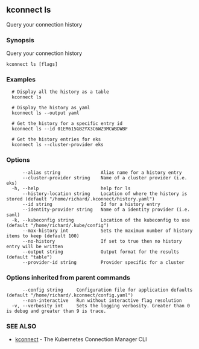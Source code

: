 ## kconnect ls

Query your connection history

### Synopsis

Query your connection history

```
kconnect ls [flags]
```

### Examples

```
  # Display all the history as a table
  kconnect ls

  # Display the history as yaml
  kconnect ls --output yaml

  # Get the history for a specific entry id
  kconnect ls --id 01EM615GB2YX3C6WZ9MCWBDWBF

  # Get the history entries for eks
  kconnect ls --cluster-provider eks

```

### Options

```
      --alias string               Alias name for a history entry
      --cluster-provider string    Name of a cluster provider (i.e. eks)
  -h, --help                       help for ls
      --history-location string    Location of where the history is stored (default "/home/richard/.kconnect/history.yaml")
      --id string                  Id for a history entry
      --identity-provider string   Name of a identity provider (i.e. saml)
  -k, --kubeconfig string          Location of the kubeconfig to use (default "/home/richard/.kube/config")
      --max-history int            Sets the maximum number of history items to keep (default 100)
      --no-history                 If set to true then no history entry will be written
      --output string              Output format for the results (default "table")
      --provider-id string         Provider specific for a cluster
```

### Options inherited from parent commands

```
      --config string     Configuration file for application defaults (default "/home/richard/.kconnect/config.yaml")
      --non-interactive   Run without interactive flag resolution
  -v, --verbosity int     Sets the logging verbosity. Greater than 0 is debug and greater than 9 is trace.
```

### SEE ALSO

* [kconnect](index.md)	 - The Kubernetes Connection Manager CLI

